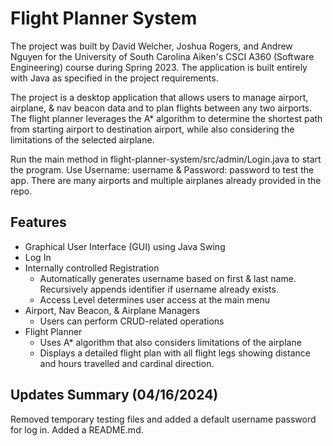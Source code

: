 # Flight Planner System

The project was built by David Welcher, Joshua Rogers, and Andrew Nguyen for the University of South Carolina Aiken's CSCI A360 (Software Engineering) course during Spring 2023. The application is built entirely with Java as specified in the project requirements.

The project is a desktop application that allows users to manage airport, airplane, & nav beacon data and to plan flights between any two airports. The flight planner leverages the A* algorithm to determine the shortest path from starting airport to destination airport, while also considering the limitations of the selected airplane.

Run the main method in flight-planner-system/src/admin/Login.java to start the program. Use Username: username & Password: password to test the app. There are many airports and multiple airplanes already provided in the repo.

## Features

- Graphical User Interface (GUI) using Java Swing
- Log In
- Internally controlled Registration
  - Automatically generates username based on first & last name. Recursively appends identifier if username already exists.
  - Access Level determines user access at the main menu
- Airport, Nav Beacon, & Airplane Managers
  - Users can perform CRUD-related operations
- Flight Planner
  - Uses A* algorithm that also considers limitations of the airplane
  - Displays a detailed flight plan with all flight legs showing distance and hours travelled and cardinal direction.

## Updates Summary (04/16/2024)

Removed temporary testing files and added a default username password for log in. Added a README.md.

